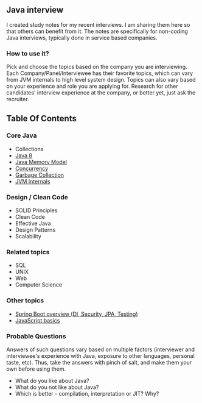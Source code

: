 ## Java interview

I created study notes for my recent interviews. I am sharing them here so that others can benefit from it. 
The notes are specifically for non-coding Java interviews, typically done in service based companies.  


### How to use it?

Pick and choose the topics based on the company you are interviewing. 
Each Company/Panel/Interviewee has their favorite topics, which can vary from JVM internals to high level system design. 
Topics can also vary based on your experience and role you are applying for. 
Research for other candidates' interview experience at the company, or better yet, just ask the recruiter.

## Table Of Contents 

### Core Java

- Collections
- [Java 8](topics/core/java-8.md)
- [Java Memory Model](topics/core/java-memory-model.md)
- [Concurrency](topics/core/concurrency.md)
- [Garbage Collection](topics/core/garbage-collection.md)
- [JVM Internals](topics/core/jvm-internals.md)

### Design / Clean Code

- SOLID Principles
- Clean Code
- Effective Java
- Design Patterns
- Scalability

### Related topics

- SQL 
- UNIX 
- Web
- Computer Science

### Other topics 

- [Spring Boot overview (DI, Security, JPA, Testing)](http://http://deepakvadgama.com/blog/spring-boot-wonders/)
- [JavaScript basics]()

### Probable Questions

Answers of such questions vary based on multiple factors (interviewer and interviewee's experience with Java, exposure to other languages, personal taste, etc). Thus, take the answers with pinch of salt, and make them your own before using them.

- What do you like about Java?
- What do you not like about Java?
- Which is better - compilation, interpretation or JIT? Why?
